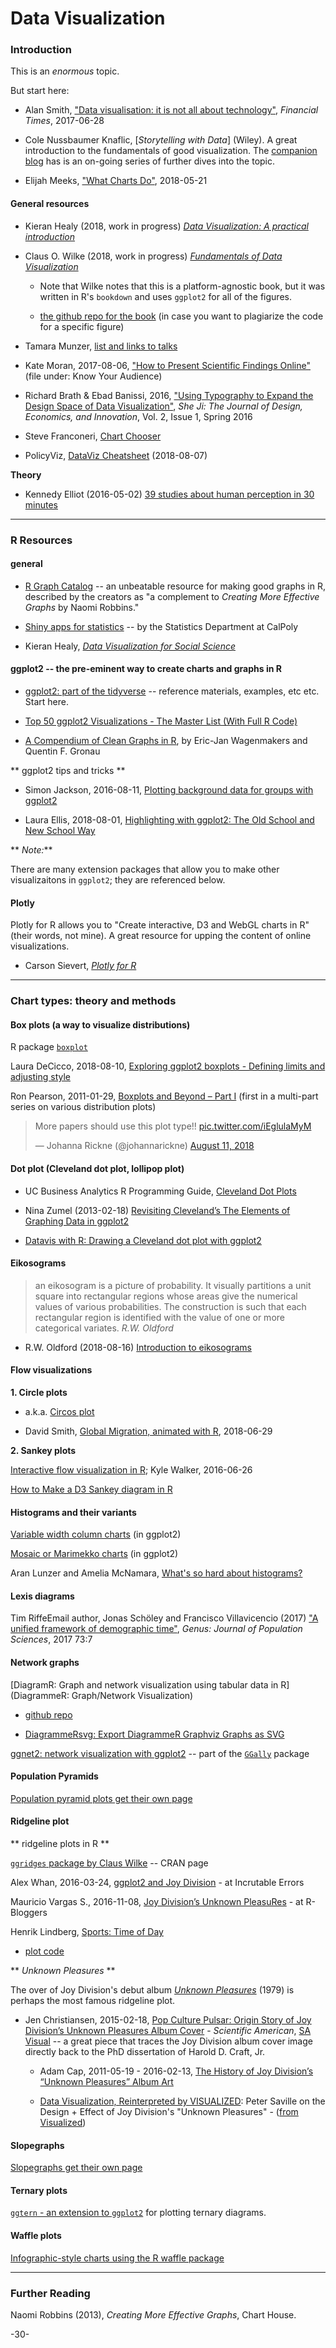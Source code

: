 # Data Visualization

### Introduction

This is an _enormous_ topic. 

But start here: 

* Alan Smith, ["Data visualisation: it is not all about technology"](https://www.ft.com/content/aba6c58e-5a8e-11e7-9bc8-8055f264aa8b?accessToken=zwAAAVz0i_FYkdOrpsWOWo4R59ObyIBV8mSqiw.MEQCIFBdm394GSC6W-YIMME93SN8BgAuLEfyK8nFshbAiyu-AiBx6Qx4Ivd3qh-VSfIlwrf5tYKdnbGId1n0pzxZFUwDsQ&sharetype=gift), _Financial Times_, 2017-06-28

* Cole Nussbaumer Knaflic, [_Storytelling with Data_] (Wiley). A great introduction to the fundamentals of good visualization. The [companion blog](https://www.storytellingwithdata.com/) has is an on-going series of further dives into the topic.

* Elijah Meeks, ["What Charts Do"](https://medium.com/@Elijah_Meeks/what-charts-do-48ed96f70a74), 2018-05-21


#### General resources

* Kieran Healy (2018, work in progress) [_Data Visualization: A practical introduction_](http://socviz.co/)

* Claus O. Wilke (2018, work in progress) [_Fundamentals of Data Visualization_](http://serialmentor.com/dataviz/)

  - Note that Wilke notes that this is a platform-agnostic book, but it was written in R's `bookdown` and uses `ggplot2` for all of the figures.

  - [the github repo for the book](https://github.com/clauswilke/dataviz) (in case you want to plagiarize the code for a specific figure)


* Tamara Munzer, [list and links to talks](http://www.cs.ubc.ca/~tmm/talks.html?utm_content=bufferd5cd8&utm_medium=social&utm_source=twitter.com&utm_campaign=buffer#cj16)


* Kate Moran, 2017-08-06, ["How to Present Scientific Findings Online"](https://www.nngroup.com/articles/scientific-findings-online/) (file under: Know Your Audience)

* Richard Brath & Ebad Banissi, 2016, ["Using Typography to Expand the
Design Space of Data Visualization"](https://www.sciencedirect.com/science/article/pii/S2405872616300107), _She Ji: The Journal of Design, Economics, and Innovation_, Vol. 2, Issue 1, Spring 2016

* Steve Franconeri, [Chart Chooser](http://experception.net/)

* PolicyViz, [DataViz Cheatsheet](https://policyviz.com/2018/08/07/dataviz-cheatsheet/) (2018-08-07)


**Theory**

* Kennedy Elliot (2016-05-02) [39 studies about human perception in 30 minutes](https://medium.com/@kennelliott/39-studies-about-human-perception-in-30-minutes-4728f9e31a73)

---

### R Resources

#### general

* [R Graph Catalog](http://shiny.stat.ubc.ca/r-graph-catalog/) -- an unbeatable resource for making good graphs in R, described by the creators as "a complement to _Creating More Effective Graphs_ by Naomi Robbins." 

* [Shiny apps for statistics](https://statistics.calpoly.edu/shiny) -- by the Statistics Department at CalPoly

* Kieran Healy, [_Data Visualization for Social Science_](http://socviz.co/)


#### ggplot2 -- the pre-eminent way to create charts and graphs in R

* [ggplot2: part of the tidyverse](http://ggplot2.tidyverse.org/index.html) -- reference materials, examples, etc etc. Start here.

* [Top 50 ggplot2 Visualizations - The Master List (With Full R Code)](http://r-statistics.co/Top50-Ggplot2-Visualizations-MasterList-R-Code.html)

* [A Compendium of Clean Graphs in R](http://shinyapps.org/apps/RGraphCompendium/index.php), by Eric-Jan Wagenmakers and Quentin F. Gronau


** ggplot2 tips and tricks **

* Simon Jackson, 2016-08-11, [Plotting background data for groups with ggplot2](https://drsimonj.svbtle.com/plotting-background-data-for-groups-with-ggplot2)

* Laura Ellis, 2018-08-01, [Highlighting with ggplot2: The Old School and New School Way](https://www.littlemissdata.com/blog/highlight)


** _Note:_**

There are many extension packages that allow you to make other visualizaitons in `ggplot2`; they are referenced below.


#### Plotly

Plotly for R allows you to "Create interactive, D3 and WebGL charts in R" (their words, not mine). A great resource for upping the content of online visualizations.

* Carson Sievert, [_Plotly for R_](http://plotly-book.cpsievert.me/)

---

### Chart types: theory and methods



#### Box plots (a way to visualize distributions)

R package [`boxplot`](https://stat.ethz.ch/R-manual/R-devel/library/graphics/html/boxplot.html)

Laura DeCicco, 2018-08-10, [Exploring ggplot2 boxplots - Defining limits and adjusting style](https://owi.usgs.gov/blog/boxplots/)

Ron Pearson, 2011-01-29, [Boxplots and Beyond – Part I](https://www.r-bloggers.com/boxplots-and-beyond-part-i/) (first in a multi-part series on various distribution plots)


<blockquote class="twitter-tweet" data-lang="en"><p lang="en" dir="ltr">More papers should use this plot type!! <a href="https://t.co/iEglulaMyM">pic.twitter.com/iEglulaMyM</a></p>&mdash; Johanna Rickne (@johannarickne) <a href="https://twitter.com/johannarickne/status/1028174230146478080?ref_src=twsrc%5Etfw">August 11, 2018</a></blockquote>
<script async src="https://platform.twitter.com/widgets.js" charset="utf-8"></script>


#### Dot plot (Cleveland dot plot, lollipop plot)

* UC Business Analytics R Programming Guide, [Cleveland Dot Plots](https://uc-r.github.io/cleveland-dot-plots)

* Nina Zumel (2013-02-18) [Revisiting Cleveland’s The Elements of Graphing Data in ggplot2](http://www.win-vector.com/blog/2013/02/revisiting-clevelands-the-elements-of-graphing-data-in-ggplot2/)

* [Datavis with R: Drawing a Cleveland dot plot with ggplot2](http://www.joyce-robbins.com/blog/2016/06/02/datavis-with-rdrawing-a-cleveland-dot-plot-with-ggplot2/)


#### Eikosograms

> an eikosogram is a picture of probability. It visually partitions a unit square into rectangular regions whose areas give the numerical values of various probabilities. The construction is such that each rectangular region is identified with the value of one or more categorical variates. 
> _R.W. Oldford_

* R.W. Oldford (2018-08-16) [Introduction to eikosograms](https://cran.r-project.org/web/packages/eikosograms/vignettes/introduction.html)


#### Flow visualizations

**1. Circle plots**

* a.k.a. [Circos plot](http://circos.ca/)

* David Smith, [Global Migration, animated with R](http://blog.revolutionanalytics.com/2018/06/global-migration-animated-with-r.html), 2018-06-29

**2. Sankey plots**

[Interactive flow visualization in R](http://personal.tcu.edu/kylewalker/interactive-flow-visualization-in-r.html); Kyle Walker, 2016-06-26

[How to Make a D3 Sankey diagram in R](http://emapr.ceoas.oregonstate.edu/pages/education/how_to/sankey_diagram/sankey_diagram_to_visualize_landcover_change.html)



#### Histograms and their variants

[Variable width column charts](https://learnr.wordpress.com/2009/03/29/ggplot2_marimekko_mosaic_chart/) (in ggplot2)

[Mosaic or Marimekko charts](https://learnr.wordpress.com/2009/03/29/ggplot2_marimekko_mosaic_chart/) (in ggplot2)

Aran Lunzer and Amelia McNamara, [What's so hard about histograms?](http://tinlizzie.org/histograms/)


#### Lexis diagrams

Tim RiffeEmail author, Jonas Schöley and Francisco Villavicencio (2017) ["A unified framework of demographic time"](http://genus.springeropen.com/articles/10.1186/s41118-017-0024-4), _Genus: Journal of Population Sciences_, 2017 73:7


#### Network graphs

[DiagramR: Graph and network visualization using tabular data in R](DiagrammeR: Graph/Network Visualization)

* [github repo](https://github.com/rich-iannone/DiagrammeR)

* [DiagrammeRsvg: Export DiagrammeR Graphviz Graphs as SVG](https://cran.r-project.org/web/packages/DiagrammeRsvg/index.html)


[ggnet2: network visualization with ggplot2](https://briatte.github.io/ggnet/) -- part of the [`GGally`](https://www.rdocumentation.org/packages/GGally/versions/1.3.2) package



#### Population Pyramids

[Population pyramid plots get their own page](Data_Visualization_PopulationPyramids.md)



#### Ridgeline plot


** ridgeline plots in R **

[`ggridges` package by Claus Wilke](https://cran.r-project.org/web/packages/ggridges/index.html) -- CRAN page

Alex Whan, 2016-03-24, [ggplot2 and Joy Division](http://alexwhan.com/2016-03-24-joy-division-plot) - at Incrutable Errors

Mauricio Vargas S., 2016-11-08, [Joy Division’s Unknown PleasuRes](https://www.r-bloggers.com/joy-divisions-unknown-pleasures/) - at R-Bloggers

Henrik Lindberg, [Sports: Time of Day](https://github.com/halhen/viz-pub/tree/master/sports-time-of-day)

* [plot code](https://github.com/halhen/viz-pub/blob/master/sports-time-of-day/2_gen_chart.R)



** _Unknown Pleasures_ **

The over of Joy Division's debut album [_Unknown Pleasures_](https://en.wikipedia.org/wiki/Unknown_Pleasures) (1979) is perhaps the most famous ridgeline plot.

* Jen Christiansen, 2015-02-18, [Pop Culture Pulsar: Origin Story of Joy Division’s Unknown Pleasures Album Cover](https://blogs.scientificamerican.com/sa-visual/pop-culture-pulsar-origin-story-of-joy-division-s-unknown-pleasures-album-cover-video/) - _Scientific American_, [SA Visual](https://blogs.scientificamerican.com/sa-visual/) -- a great piece that traces the Joy Division album cover image directly back to the PhD dissertation of Harold D. Craft, Jr.

  - Adam Cap, 2011-05-19 - 2016-02-13, [The History of Joy Division’s “Unknown Pleasures” Album Art](https://adamcap.com/2011/05/19/history-of-joy-division-unknown-pleasures-album-art/)

  - [Data Visualization, Reinterpreted by VISUALIZED](https://vimeo.com/51365288): Peter Saville on the Design + Effect of Joy Division's "Unknown Pleasures" - ([from Visualized](https://vimeo.com/visualized))




#### Slopegraphs

[Slopegraphs get their own page](Data_Visualization_Slopegraphs.md)



#### Ternary plots

[`ggtern` - an extension to `ggplot2`](http://www.ggtern.com/) for plotting ternary diagrams.



#### Waffle plots

[Infographic-style charts using the R waffle package](https://nsaunders.wordpress.com/2017/09/08/infographic-style-charts-using-the-r-waffle-package/amp/)


---

### Further Reading

Naomi Robbins (2013), _Creating More Effective Graphs_, Chart House.

-30-
